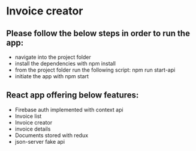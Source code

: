 # Invoice creator

## Please follow the below steps in order to run the app:

- navigate into the project folder
- install the dependencies with npm install
- from the project folder run the following script: npm run start-api
- initiate the app with npm start

## React app offering below features:

- Firebase auth implemented with context api
- Invoice list
- Invoice creator
- invoice details
- Documents stored with redux
- json-server fake api
